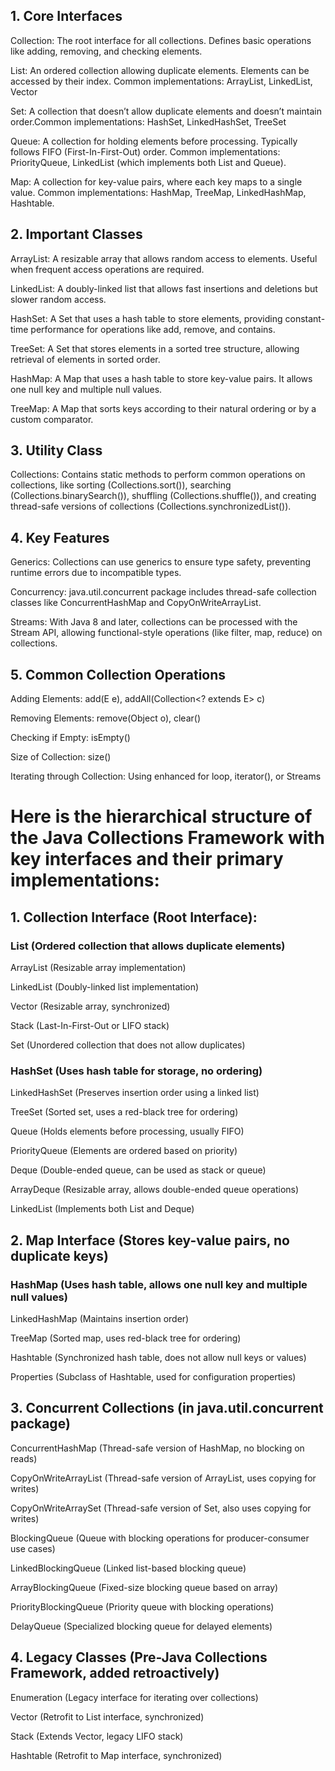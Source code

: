 ## 1. Core Interfaces
Collection: The root interface for all collections. Defines basic operations like adding, removing, and checking elements.

List: An ordered collection allowing duplicate elements. Elements can be accessed by their index. Common implementations: ArrayList, LinkedList, Vector

Set: A collection that doesn’t allow duplicate elements and doesn’t maintain order.Common implementations: HashSet, LinkedHashSet, TreeSet

Queue: A collection for holding elements before processing. Typically follows FIFO (First-In-First-Out) order. Common implementations: PriorityQueue, LinkedList (which implements both List and Queue). 

Map: A collection for key-value pairs, where each key maps to a single value. Common implementations: HashMap, TreeMap, LinkedHashMap, Hashtable.

## 2. Important Classes
ArrayList: A resizable array that allows random access to elements. Useful when frequent access operations are required.

LinkedList: A doubly-linked list that allows fast insertions and deletions but slower random access.

HashSet: A Set that uses a hash table to store elements, providing constant-time performance for operations like add, remove, and contains.

TreeSet: A Set that stores elements in a sorted tree structure, allowing retrieval of elements in sorted order.

HashMap: A Map that uses a hash table to store key-value pairs. It allows one null key and multiple null values.

TreeMap: A Map that sorts keys according to their natural ordering or by a custom comparator.

## 3. Utility Class
Collections: Contains static methods to perform common operations on collections, like sorting (Collections.sort()), searching (Collections.binarySearch()), shuffling (Collections.shuffle()), and creating thread-safe versions of collections (Collections.synchronizedList()).
## 4. Key Features

Generics: Collections can use generics to ensure type safety, preventing runtime errors due to incompatible types.

Concurrency: java.util.concurrent package includes thread-safe collection classes like ConcurrentHashMap and CopyOnWriteArrayList.

Streams: With Java 8 and later, collections can be processed with the Stream API, allowing functional-style operations (like filter, map, reduce) on collections.

## 5. Common Collection Operations

Adding Elements: add(E e), addAll(Collection<? extends E> c)

Removing Elements: remove(Object o), clear()

Checking if Empty: isEmpty()

Size of Collection: size()

Iterating through Collection: Using enhanced for loop, iterator(), or Streams

# Here is the hierarchical structure of the Java Collections Framework with key interfaces and their primary implementations:

## 1. Collection Interface (Root Interface):

### List (Ordered collection that allows duplicate elements)

ArrayList (Resizable array implementation)

LinkedList (Doubly-linked list implementation)

Vector (Resizable array, synchronized)

Stack (Last-In-First-Out or LIFO stack)

Set (Unordered collection that does not allow duplicates)

### HashSet (Uses hash table for storage, no ordering)

LinkedHashSet (Preserves insertion order using a linked list)

TreeSet (Sorted set, uses a red-black tree for ordering)

Queue (Holds elements before processing, usually FIFO)

PriorityQueue (Elements are ordered based on priority)

Deque (Double-ended queue, can be used as stack or queue)

ArrayDeque (Resizable array, allows double-ended queue operations)

LinkedList (Implements both List and Deque)

## 2. Map Interface (Stores key-value pairs, no duplicate keys)

### HashMap (Uses hash table, allows one null key and multiple null values)

LinkedHashMap (Maintains insertion order)

TreeMap (Sorted map, uses red-black tree for ordering)

Hashtable (Synchronized hash table, does not allow null keys or values)

Properties (Subclass of Hashtable, used for configuration properties)

## 3. Concurrent Collections (in java.util.concurrent package)

ConcurrentHashMap (Thread-safe version of HashMap, no blocking on reads)

CopyOnWriteArrayList (Thread-safe version of ArrayList, uses copying for writes)

CopyOnWriteArraySet (Thread-safe version of Set, also uses copying for writes)

BlockingQueue (Queue with blocking operations for producer-consumer use cases)

LinkedBlockingQueue (Linked list-based blocking queue)

ArrayBlockingQueue (Fixed-size blocking queue based on array)

PriorityBlockingQueue (Priority queue with blocking operations)

DelayQueue (Specialized blocking queue for delayed elements)

## 4. Legacy Classes (Pre-Java Collections Framework, added retroactively)

Enumeration (Legacy interface for iterating over collections)

Vector (Retrofit to List interface, synchronized)

Stack (Extends Vector, legacy LIFO stack)

Hashtable (Retrofit to Map interface, synchronized)